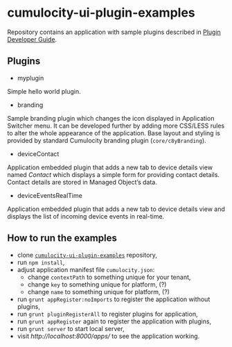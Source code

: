 cumulocity-ui-plugin-examples
=============================

Repository contains an application with sample plugins described in [Plugin Developer Guide](http://www.cumulocity.com/).

Plugins
-------

* myplugin

Simple hello world plugin.

* branding

Sample branding plugin which changes the icon displayed in Application Switcher menu. It can be developed further by adding more CSS/LESS rules to alter the whole appearance of the application. Base layout and styling is provided by standard Cumulocity branding plugin (`core/c8yBranding`).

* deviceContact

Application embedded plugin that adds a new tab to device details view named *Contact* which displays a simple form for providing contact details. Contact details are stored in Managed Object’s data.


* deviceEventsRealTime

Application embedded plugin that adds a new tab to device details view and displays the list of incoming device events in real-time.


How to run the examples
-----------------------

* clone [`cumulocity-ui-plugin-examples`](https://bitbucket.org/m2m/cumulocity-ui-plugin-examples) repository,
* run `npm install`,
* adjust application manifest file `cumulocity.json`:
    * change `contextPath` to something unique for your tenant,
    * change `key` to something unique for platform, (?)
    * change `name` to something unique for platform, (?)
* run `grunt appRegister:noImports` to register the application without plugins,
* run `grunt pluginRegisterAll` to register plugins for application,
* run `grunt appRegister` again to register the application with plugins,
* run `grunt server` to start local server,
* visit *http://localhost:8000/apps/<appname>* to see the application working.
